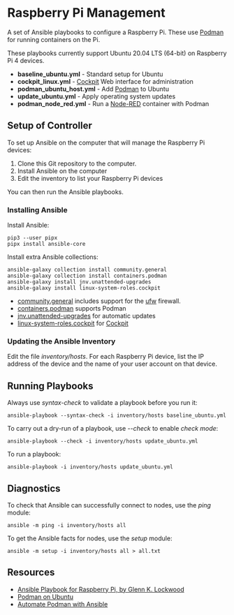 # Raspberry Pi Management

A set of Ansible playbooks to configure a Raspberry Pi. These use [Podman](https://podman.io/) for running containers on the Pi.

These playbooks currently support Ubuntu 20.04 LTS (64-bit) on Raspberry Pi 4 devices.

- **baseline_ubuntu.yml** - Standard setup for Ubuntu
- **cockpit_linux.yml** - [Cockpit](https://cockpit-project.org/) Web interface for administration
- **podman_ubuntu_host.yml** - Add [Podman](https://podman.io/) to Ubuntu
- **update_ubuntu.yml** - Apply operating system updates
- **podman_node_red.yml** - Run a [Node-RED](https://nodered.org/) container with Podman

## Setup of Controller

To set up Ansible on the computer that will manage the Raspberry Pi devices:

1. Clone this Git repository to the computer.
2. Install Ansible on the computer
3. Edit the inventory to list your Raspberry Pi devices

You can then run the Ansible playbooks.

### Installing Ansible

Install Ansible:

    pip3 --user pipx
    pipx install ansible-core

Install extra Ansible collections: 

    ansible-galaxy collection install community.general
    ansible-galaxy collection install containers.podman
    ansible-galaxy install jnv.unattended-upgrades
    ansible-galaxy install linux-system-roles.cockpit

- [community.general](https://docs.ansible.com/ansible/latest/collections/community/general/index.html) includes support for the [ufw](https://help.ubuntu.com/community/UFW) firewall.
- [containers.podman](https://docs.ansible.com/ansible/latest/collections/containers/podman/index.html) supports Podman
- [jnv.unattended-upgrades](https://galaxy.ansible.com/jnv/unattended-upgrades) for automatic updates
- [linux-system-roles.cockpit](https://galaxy.ansible.com/linux-system-roles/cockpit) for [Cockpit](https://cockpit-project.org/)

### Updating the Ansible Inventory

Edit the file *inventory/hosts*. For each Raspberry Pi device, list the IP address of the device and the name of your user account on that device.

## Running Playbooks

Always use *syntax-check* to validate a playbook before you run it:

    ansible-playbook --syntax-check -i inventory/hosts baseline_ubuntu.yml

To carry out a dry-run of a playbook, use *--check* to enable *check mode*:

    ansible-playbook --check -i inventory/hosts update_ubuntu.yml

To run a playbook:

    ansible-playbook -i inventory/hosts update_ubuntu.yml

## Diagnostics

To check that Ansible can successfully connect to nodes, use the *ping* module:

    ansible -m ping -i inventory/hosts all

To get the Ansible facts for nodes, use the *setup* module:

    ansible -m setup -i inventory/hosts all > all.txt

## Resources

- [Ansible Playbook for Raspberry Pi, by Glenn K. Lockwood](https://github.com/glennklockwood/rpi-ansible)
- [Podman on Ubuntu](https://www.atlantic.net/dedicated-server-hosting/how-to-install-and-use-podman-on-ubuntu-20-04/)
- [Automate Podman with Ansible](https://www.redhat.com/sysadmin/automate-podman-ansible)
